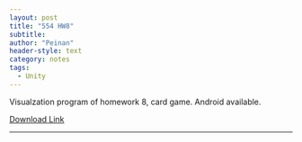 ```yaml
---
layout: post
title: "554 HW8"
subtitle:
author: "Peinan"
header-style: text
category: notes
tags:
  - Unity
---
```


Visualzation program  of homework 8, card game. Android available.

[Download Link](/res/apk/554.apk)

---